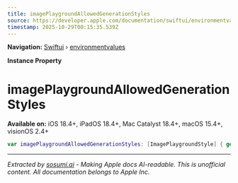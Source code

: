 ```yaml
---
title: imagePlaygroundAllowedGenerationStyles
source: https://developer.apple.com/documentation/swiftui/environmentvalues/imageplaygroundallowedgenerationstyles
timestamp: 2025-10-29T00:15:35.539Z
---
```


**Navigation:** [Swiftui](/documentation/swiftui) › [environmentvalues](/documentation/swiftui/environmentvalues)

**Instance Property**

# imagePlaygroundAllowedGenerationStyles

**Available on:** iOS 18.4+, iPadOS 18.4+, Mac Catalyst 18.4+, macOS 15.4+, visionOS 2.4+

```swift
var imagePlaygroundAllowedGenerationStyles: [ImagePlaygroundStyle] { get }
```

---

*Extracted by [sosumi.ai](https://sosumi.ai) - Making Apple docs AI-readable.*
*This is unofficial content. All documentation belongs to Apple Inc.*
